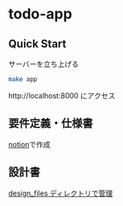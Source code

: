 # todo-app

## Quick Start

サーバーを立ち上げる

```bash
make app
```

http://localhost:8000 にアクセス

## 要件定義・仕様書

[notion](https://adhesive-shirt-c80.notion.site/enechain-d28edbd32f7946b3ac04f7d71f12b111)で作成

## 設計書

[design_files ディレクトリで管理](./design_files/)
